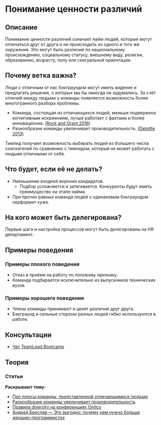 # Понимание ценности различий
## Описание
Понимание ценности различий означает найм людей, которые могут отличаться друг от друга и не происходить из одного и того же окружения. Это могут быть различия по национальному происхождению, социальному статусу, внешнему виду, религии, образованию, возрасту, полу или сексуальной ориентации.

## Почему ветка важна?
Люди с отличным от нас бэкграундом могут иметь видение и предлагать решения, о которых мы бы никогда не задумались. За счёт отличий между людьми у команды появляется возможность более многогранного разбора проблемы.

- Команда, состоящая из отличающихся людей, меньше подвержена когнитивным искажениям, лучше работает с фактами и более инновационна. ([Rock and Grant 2016](https://hbr.org/2016/11/why-diverse-teams-are-smarter))
- Разнообразие команды увеличивает производительность. ([Deloitte 2013](https://www2.deloitte.com/content/dam/Deloitte/au/Documents/human-capital/deloitte-au-hc-diversity-inclusion-soup-0513.pdf))

Тимлид получает возможность выбирать людей из большего числа соискателей по сравнению с тимлидом, который не может работать с людьми отличными от себя.

## Что будет, если её не делать?
- Уменьшение входной воронки кандидатов.
  - Подбор усложняется и затягивается. Конкуренты будут иметь преимущество на этапе найма.
- При прочих равных команда людей с одинаковым бэкграундом перформит хуже.

## На кого может быть делегирована?
Первые шаги и настройка процессов могут быть делегированы на HR департамент.

## Примеры поведения
### Примеры плохого поведения
- Отказ в приёме на работу по половому признаку.
- Команда подбирается исключительно из выпускников технических вузов.

### Примеры хорошего поведения
- Члены команды принимают и ценят различия друг друга.
- Бэкграунд и сильные стороны разных людей гибко используются в работе.

## Консультации
- [Чат TeamLead Bootcamp](https://t.me/tlbootcamp)

## Теория
### Статьи
**Раскрывают тему:**
- [Про плюсы команды, представленной отличающимися людьми](https://hbr.org/2016/11/why-diverse-teams-are-smarter)
- [Разнообразие команды увеличивает производительность](https://www2.deloitte.com/content/dam/Deloitte/au/Documents/human-capital/deloitte-au-hc-diversity-inclusion-soup-0513.pdf)
- [Правила diversity на конференциях Ontico](https://www.facebook.com/photo.php?fbid=3098165436891793&set=a.170919312949768&type=3)
- [Андрей Бреслав — Это выгодно: почему нам нужно больше женщин-программисток](https://youtu.be/iYVVx5ZRm-0?t=26679)
